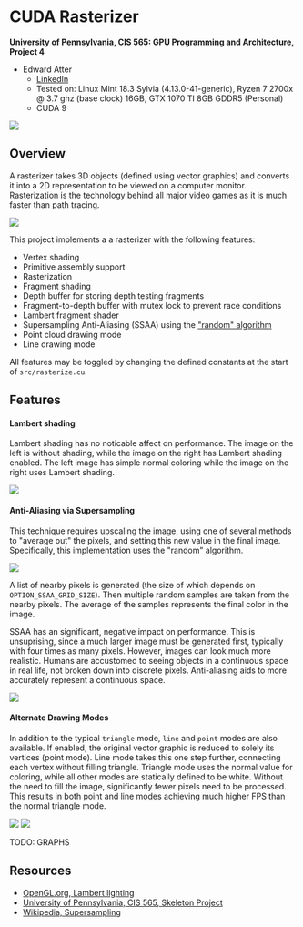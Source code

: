CUDA Rasterizer
======================

**University of Pennsylvania, CIS 565: GPU Programming and Architecture, Project 4**

* Edward Atter
  * [LinkedIn](https://www.linkedin.com/in/atter/)
  * Tested on: Linux Mint 18.3 Sylvia (4.13.0-41-generic), Ryzen 7 2700x @ 3.7 ghz (base clock) 16GB, GTX 1070 TI 8GB GDDR5 (Personal)
  * CUDA 9

![](img/intro.png)

## Overview

A rasterizer takes 3D objects (defined using vector graphics) and converts it into a 2D representation to be viewed on a computer monitor. Rasterization is the technology behind all major video games as it is much faster than path tracing. 

![](img/box-demo.gif)

This project implements a a rasterizer with the following features:
 - Vertex shading
 - Primitive assembly support
 - Rasterization
 - Fragment shading
 - Depth buffer for storing depth testing fragments
 - Fragment-to-depth buffer with mutex lock to prevent race conditions
 - Lambert fragment shader
 - Supersampling Anti-Aliasing (SSAA) using the ["random" algorithm](https://en.wikipedia.org/wiki/Supersampling#Supersampling_patterns)
 - Point cloud drawing mode
 - Line drawing mode

All features may be toggled by changing the defined constants at the start of `src/rasterize.cu`.

## Features

#### Lambert shading

Lambert shading has no noticable affect on performance. The image on the left is without shading, while the image on the right has Lambert shading enabled. The left image has simple normal coloring while the image on the right uses Lambert shading. 

![](img/lambert-comparison.png)


#### Anti-Aliasing via Supersampling

This technique requires upscaling the image, using one of several methods to "average out" the pixels, and setting this new value in the final image. Specifically, this implementation uses the "random" algorithm. 

![](https://upload.wikimedia.org/wikipedia/commons/thumb/a/a3/Supersampling_-_Random.svg/180px-Supersampling_-_Random.svg.png)

A list of nearby pixels is generated (the size of which depends on `OPTION_SSAA_GRID_SIZE`). Then multiple random samples are taken from the nearby pixels. The average of the samples represents the final color in the image. 

SSAA has an significant, negative impact on performance. This is unsuprising, since a much larger image must be generated first, typically with four times as many pixels. However, images can look much more realistic. Humans are accustomed to seeing objects in a continuous space in real life, not broken down into discrete pixels. Anti-aliasing aids to more accurately represent a continuous space. 

![](img/ssaa-comparison.png)

#### Alternate Drawing Modes

In addition to the typical `triangle` mode, `line` and `point` modes are also available. If enabled, the original vector graphic is reduced to solely its vertices (point mode). Line mode takes this one step further, connecting each vertex without filling triangle. Triangle mode uses the normal value for coloring, while all other modes are statically defined to be white. Without the need to fill the image, significantly fewer pixels need to be processed. This results in both point and line modes achieving much higher FPS than the normal triangle mode.

![](img/points-cow.png) ![](img/lines-cow.png)

TODO: GRAPHS

## Resources
 - [OpenGL.org, Lambert lighting](https://www.opengl.org/sdk/docs/tutorials/ClockworkCoders/lighting.php)
 - [University of Pennsylvania, CIS 565, Skeleton Project](https://github.com/CIS565-Fall-2018/Project4-CUDA-Rasterizer)
 - [Wikipedia, Supersampling](https://en.wikipedia.org/wiki/Supersampling#Supersampling_patterns)

